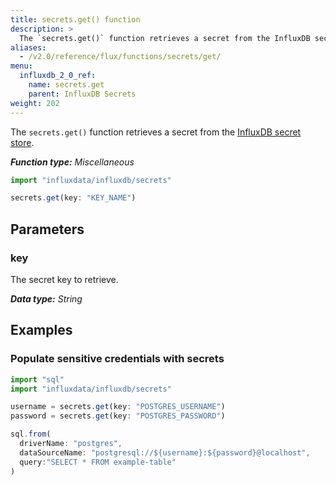 ```yaml
---
title: secrets.get() function
description: >
  The `secrets.get()` function retrieves a secret from the InfluxDB secret store.
aliases:
  - /v2.0/reference/flux/functions/secrets/get/
menu:
  influxdb_2_0_ref:
    name: secrets.get
    parent: InfluxDB Secrets
weight: 202
---
```


The `secrets.get()` function retrieves a secret from the
[InfluxDB secret store](/v2.0/security/secrets/).

_**Function type:** Miscellaneous_

```js
import "influxdata/influxdb/secrets"

secrets.get(key: "KEY_NAME")
```

## Parameters

### key
The secret key to retrieve.

_**Data type:** String_

## Examples

### Populate sensitive credentials with secrets
```js
import "sql"
import "influxdata/influxdb/secrets"

username = secrets.get(key: "POSTGRES_USERNAME")
password = secrets.get(key: "POSTGRES_PASSWORD")

sql.from(
  driverName: "postgres",
  dataSourceName: "postgresql://${username}:${password}@localhost",
  query:"SELECT * FROM example-table"
)
```
